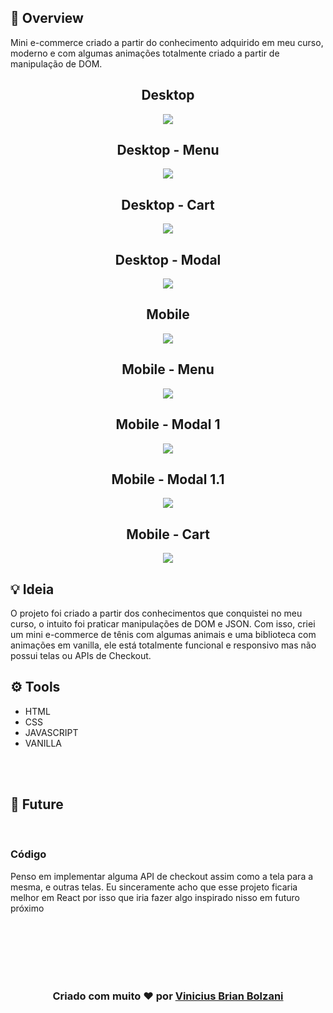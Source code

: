 ## 👀 Overview

Mini e-commerce criado a partir do conhecimento adquirido em meu curso, moderno e com algumas animações totalmente criado a partir de manipulação de DOM.

<div align="center">
<h2 align="center">Desktop</h3>
<img src="prints/print1.jpeg"> 
<h2 align="center">Desktop - Menu</h3>
<img src="prints/print2.jpeg"> 
<h2 align="center">Desktop - Cart</h3>
<img src="prints/print3.jpeg"> 
<h2 align="center">Desktop - Modal</h3>
<img src="prints/print4.jpeg"> 
<h2 align="center">Mobile</h3>
<img src="prints/print5.jpeg"> 
<h2 align="center">Mobile - Menu</h3>
<img src="prints/print6.jpeg"> 
<h2 align="center">Mobile - Modal 1</h3>
<img src="prints/print7.jpeg"> 
<h2 align="center">Mobile - Modal 1.1</h3>
<img src="prints/print8.jpeg"> 
<h2 align="center">Mobile - Cart</h3>
<img src="prints/print9.jpeg"> 
</div>



## 💡 Ideia 

O projeto foi criado a partir dos conhecimentos que conquistei no meu curso, o intuito foi praticar manipulações de DOM e JSON. Com isso, criei um mini e-commerce de tênis com algumas animais e uma biblioteca com animações em vanilla, ele está totalmente funcional e responsivo mas não possui telas ou APIs de Checkout.


## ⚙️ Tools

 - HTML
 - CSS
 - JAVASCRIPT
 - VANILLA


<br>
<br>

## 🚀 Future
<br> 

### Código

Penso em implementar alguma API de checkout assim como a tela para a mesma, e outras telas. Eu sinceramente acho que esse projeto ficaria melhor em React por isso que iria fazer algo inspirado nisso em futuro próximo

<br>
<br>

<br>
<br>
<br>
<h3 align="center"> Criado com muito ❤️ por <a href="https://github.com/VBrianB"> Vinicius Brian Bolzani</a></h2>